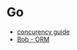 # Go

  * [concurency guide](https://github.com/luk4z7/go-concurrency-guide)
  * [Bob - ORM](https://bob.stephenafamo.com/docs/)
